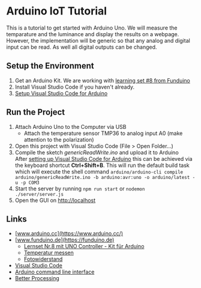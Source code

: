 # Arduino IoT Tutorial
This is a tutorial to get started with Arduino Uno. We will measure the temparature and the luminance and display the results on a webpage. However, the implementation will be generic so that any analog and digital input can be read. As well all digital outputs can be changed.

## Setup the Environment
1. Get an Arduino Kit. We are working with [learning set #8 from Funduino](https://www.funduinoshop.com/epages/78096195.sf/de_DE/?ObjectPath=/Shops/78096195/Products/01-U8)
2. Install Visual Studio Code if you haven't already.
3. [Setup Visual Studio Code for Arduino](./arduino/README.md)

## Run the Project
1. Attach Arduino Uno to the Computer via USB
    * Attach the temperature sensor TMP36 to analog input A0 (make attention to the polarization)
2. Open this project with Visual Studio Code (File > Open Folder...)
2. Compile the sketch *genericReadWrite.ino* and upload it to Arduino <br>
  After [setting up Visual Studio Code for Arduino](./arduino/README.md) this can be achieved via the keyboard shortcut **Ctrl+Shift+B**. This will run the default build task which will execute the shell command ```arduino/arduino-cli compile arduino/genericReadWrite.ino -b arduino:avr:uno -o arduino/latest -u -p COM3```
3. Start the server by running ```npm run start``` or ```nodemon ./server/server.js```
4. Open the GUI on [http://localhost](http://localhost)

## Links
* [www.arduino.cc](https://www.arduino.cc/)
* [www.funduino.de](https://funduino.de)
    * [Lernset Nr.8 mit UNO Controller - Kit für Arduino](https://www.funduinoshop.com/epages/78096195.sf/de_DE/?ObjectPath=/Shops/78096195/Products/01-U8)
    * [Temperatur messen](https://funduino.de/nr-9-temperatur-messen)
    * [Fotowiderstand](https://funduino.de/nr-6-fotowiderstand)
* [Visual Studio Code](https://code.visualstudio.com/)
* [Arduino command line interface](https://github.com/arduino/arduino-cli)
* [Better Processing](https://vimeo.com/showcase/2801639/video/97524853)


<!--
2. Install Arduino IDE from [www.arduino.cc](https://www.arduino.cc/en/main/software).
    This is just for driver installation, we won't use this IDE it later as we use Visual Studio Code.
-->



